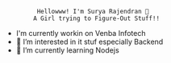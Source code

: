              Hellowww! I'm Surya Rajendran 👋
            A Girl trying to Figure-Out Stuff!!
  
- I'm currently workin on Venba Infotech
- 👀 I’m interested in it stuf especially Backend
- 🌱 I’m currently learning Nodejs



